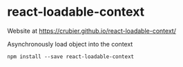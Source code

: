 # react-loadable-context

Website at https://crubier.github.io/react-loadable-context/ 

Asynchronously load object into the context

```
npm install --save react-loadable-context
```
